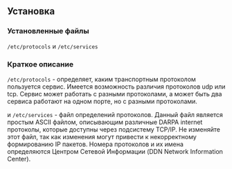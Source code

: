 <pkg :name="'iana-etc'" instsize></pkg>

## Установка

<package-script :package="'iana-etc'" :type="'install'"></package-script>

### Установленные файлы

`/etc/protocols` и `/etc/services`

### Краткое описание

`/etc/protocols` - определяет, каким транспортным протоколом пользуется сервис. Имеется возможность различия протоколов udp или tcp. Сервис может работать с разными протоколами, а может быть два сервиса работают на одном порте, но с разными протоколами.

и `/etc/services` - файл определений протоколов. Данный файл является простым ASCII файлом, описывающим различные DARPA internet протоколы, которые доступны через подсистему TCP/IP. Не изменяйте этот файл, так как изменения могут привести к некорректному формированию IP пакетов. Номера протоколов и их имена определяются Центром Сетевой Информации (DDN Network Information Center).

<script>
	new Vue({ el: '#main' })
</script>
